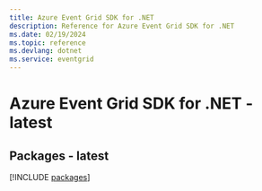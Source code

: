 ```yaml
---
title: Azure Event Grid SDK for .NET
description: Reference for Azure Event Grid SDK for .NET
ms.date: 02/19/2024
ms.topic: reference
ms.devlang: dotnet
ms.service: eventgrid
---
```

# Azure Event Grid SDK for .NET - latest
## Packages - latest
[!INCLUDE [packages](event-grid-index.md)]
